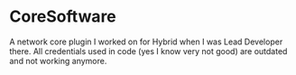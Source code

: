 # CoreSoftware

A network core plugin I worked on for Hybrid when I was Lead Developer there.
All credentials used in code (yes I know very not good) are outdated and not working anymore.
